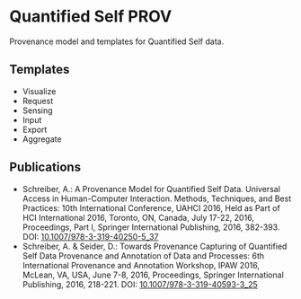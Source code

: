 # Quantified Self PROV 

Provenance model and templates for Quantified Self data.

## Templates

* Visualize
* Request
* Sensing
* Input
* Export
* Aggregate

## Publications

* Schreiber, A.: A Provenance Model for Quantified Self Data. Universal Access in Human-Computer Interaction. Methods, Techniques, and Best Practices: 10th International Conference, UAHCI 2016, Held as Part of HCI International 2016, Toronto, ON, Canada, July 17-22, 2016, Proceedings, Part I, Springer International Publishing, 2016, 382-393. DOI: [10.1007/978-3-319-40250-5_37](http://dx.doi.org/10.1007/978-3-319-40250-5_37)
* Schreiber, A. & Seider, D.: Towards Provenance Capturing of Quantified Self Data Provenance and Annotation of Data and Processes: 6th International Provenance and Annotation Workshop, IPAW 2016, McLean, VA, USA, June 7-8, 2016, Proceedings, Springer International Publishing, 2016, 218-221. DOI: [10.1007/978-3-319-40593-3_25](http://dx.doi.org/10.1007/978-3-319-40593-3_25)
